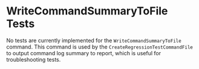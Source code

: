 # WriteCommandSummaryToFile Tests #

No tests are currently implemented for the `WriteCommandSummaryToFile` command.
This command is used by the `CreateRegressionTestCommandFile` to output command log
summary to report, which is useful for troubleshooting tests.
